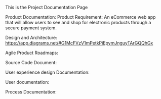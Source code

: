 This is the Project Documentation Page

Product Documentation: 
Product Requirement: An eCommerce web app that will allow users to see and shop for electronic products through a secure payment system.

Design and Architecture: https://app.diagrams.net/#G1McFVzV1mPetkPiEpymJnguyTArGQQhGx

Agile Product Roadmaps: 

Source Code Document: 

User experience design Documentation: 


User documentation: 


Process Documentation: 
